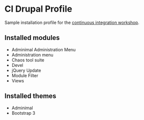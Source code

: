 # CI Drupal Profile
Sample installation profile for the [continuous integration workshop](http://balintk.com/ciworkshop).

## Installed modules
* Adminimal Administration Menu
* Administration menu
* Chaos tool suite
* Devel
* jQuery Update
* Module Filter
* Views

## Installed themes
* Adminimal
* Bootstrap 3
